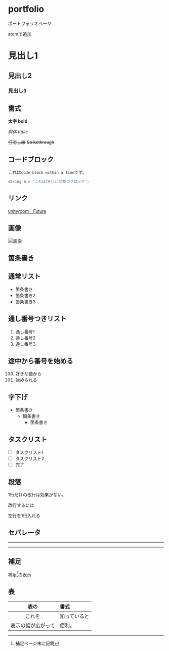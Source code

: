 # portfolio
ポートフォリオページ

atomで追加

# 見出し1

## 見出し2

### 見出し3

## 書式

**太字** **bold**

*斜体* *Italic*

~~打消し線~~
~~Strikethrough~~

## コードブロック

これは`code block within a
line`です。

```cs
string a = "これはC#(cs)初期のブロック";
```

## リンク

[unityroom　Future](https://unityroom.com/users/e2mu0oqbj9k7nv4zyldt)

## 画像

![画像](images/image.png)

## 箇条書き

## 通常リスト

- 箇条書き
- 箇条書き2
- 箇条書き3

## 通し番号つきリスト

1. 通し番号1
2. 通し番号2
3. 通し番号3

## 途中から番号を始める

100. 好きな値から
101. 始められる

## 字下げ

- 箇条書き
    - 箇条書き
        - 箇条書き

## タスクリスト

- [ ] タスクリスト1
- [ ] タスクリスト2
- [ ] 完了

## 段落

1行だけの改行は効果がない。

改行するには

空行を1行入れる

## セパレータ

---

***

## 補足

補足[^1]の表示

[^1]: 補足ページ末に記載

## 表

|表の|書式|
|:-:|:-|
|これを|知っていると|
|表示の幅が広がって|便利。|
